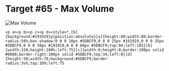 # Target #65 - Max Volume

![Max Volume](https://cssbattle.dev/targets/65.png)

```
<p a><p b><p c><p d><style>*,[b]{background:#191919}p{position:absolute}[a]{height:80;width:80;border-radius:50%;box-shadow:0 0 0 10px #5DBCF9,0 0 0 25px #191919,0 0 0 35px #5DBCF9,0 0 0 50px #191919,0 0 0 60px #5DBCF9;top:94;left:185}[b]{width:150;height:100%;left:75}[c]{width:0;height:0;border:100px solid #0000;border-right:100px solid #5DBCF9;top:34;left:0}[d]{height:50;width:70;background:#5DBCF9;border-radius:3vh;top:109;left:75
```
